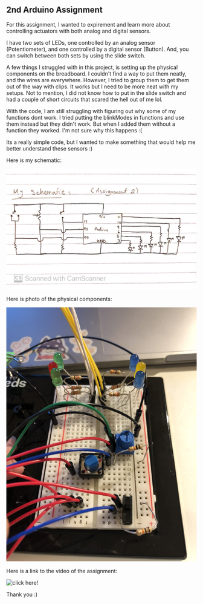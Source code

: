 ## 2nd Arduino Assignment 


For this assignment, I wanted to expirement and learn more about controlling actuators with both analog and digital sensors.

I have two sets of LEDs, one controlled by an analog sensor (Potentiometer), and one controlled by a digital sensor (Button). And, you can switch between both sets by using the slide switch.

A few things I struggled with in this project, is setting up the physical components on the breadboard. I couldn't find a way to put them neatly, and the wires are everywhere. However, I tried to group them to get them out of the way with clips. It works but I need to be more neat with my setups. Not to mention, I did not know how to put in the slide switch and had a couple of short circuits that scared the hell out of me lol.

With the code, I am still struggling with figuring out why some of my functions dont work. I tried putting the blinkModes in functions and use them instead but they didn't work. But when I added them without a function they worked. I'm not sure why this happens :(

Its a really simple code, but I wanted to make something that would help me better understand these sensors :)


Here is my schematic:


![](https://github.com/FatimaAlmaazmi/introIM/blob/master/pics/CamScanner%2011-09-2020%2015.26_1.jpg)



Here is photo of the physical components:


![](https://github.com/FatimaAlmaazmi/introIM/blob/master/pics/IMG_7931.jpg)



Here is a link to the video of the assignment: 

![click here!](https://drive.google.com/file/d/1ceOEmlGOBCiHZCVCEJ_Dk_B0nbmVc9hF/view?usp=sharing)


Thank you :)
